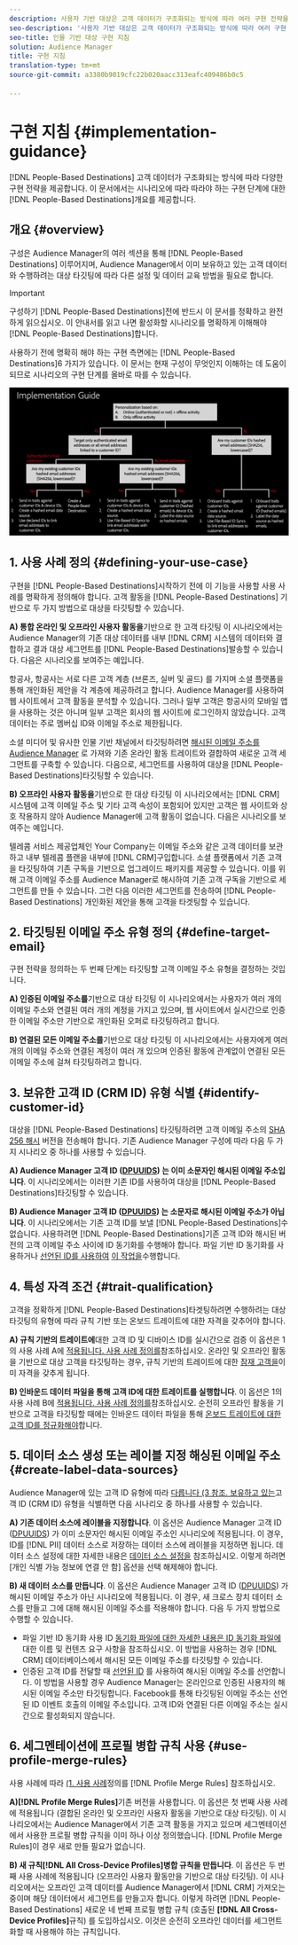 ```yaml
---
description: 사용자 기반 대상은 고객 데이터가 구조화되는 방식에 따라 여러 구현 전략을 제공합니다. 이 문서에서는 시나리오에 따라 사람 기반 대상에 대해 따라야 하는 구현 단계에 대한 개요를 제공합니다.
seo-description: '사용자 기반 대상은 고객 데이터가 구조화되는 방식에 따라 여러 구현 전략을 제공합니다. 이 문서에서는 시나리오에 따라 사람 기반 대상에 대해 따라야 하는 구현 단계에 대한 개요를 제공합니다.  '
seo-title: 인물 기반 대상 구현 지침
solution: Audience Manager
title: 구현 지침
translation-type: tm+mt
source-git-commit: a3380b9019cfc22b020aacc313eafc409486b0c5

---
```



# 구현 지침 {#implementation-guidance}

[!DNL People-Based Destinations] 고객 데이터가 구조화되는 방식에 따라 다양한 구현 전략을 제공합니다. 이 문서에서는 시나리오에 따라 따라야 하는 구현 단계에 대한 [!DNL People-Based Destinations]개요를 제공합니다.

## 개요 {#overview}

구성은 Audience Manager의 여러 섹션을 통해 [!DNL People-Based Destinations] 이루어지며, Audience Manager에서 이미 보유하고 있는 고객 데이터와 수행하려는 대상 타깃팅에 따라 다른 설정 및 데이터 교육 방법을 필요로 합니다.

>[!IMPORTANT]
> 구성하기 [!DNL People-Based Destinations]전에 반드시 이 문서를 정확하고 완전하게 읽으십시오. 이 안내서를 읽고 나면 활성화할 시나리오를 명확하게 이해해야 [!DNL People-Based Destinations]합니다.

사용하기 전에 명확히 해야 하는 구현 측면에는 [!DNL People-Based Destinations]6 가지가 있습니다. 이 문서는 현재 구성이 무엇인지 이해하는 데 도움이 되므로 시나리오의 구현 단계를 올바로 따를 수 있습니다.

![PBD-구현](assets/pbd-implementation.png)

## 1. 사용 사례 정의 {#defining-your-use-case}

구현을 [!DNL People-Based Destinations]시작하기 전에 이 기능을 사용할 사용 사례를 명확하게 정의해야 합니다. 고객 활동을 [!DNL People-Based Destinations] 기반으로 두 가지 방법으로 대상을 타깃팅할 수 있습니다.

**A) 통합 온라인 및 오프라인 사용자 활동을**&#x200B;기반으로 한 고객 타깃팅 이 시나리오에서는 Audience Manager의 기존 대상 데이터를 내부 [!DNL CRM] 시스템의 데이터와 결합하고 결과 대상 세그먼트를 [!DNL People-Based Destinations]발송할 수 있습니다. 다음은 시나리오를 보여주는 예입니다.

항공사, 항공사는 서로 다른 고객 계층 (브론즈, 실버 및 골드) 를 가지며 소셜 플랫폼을 통해 개인화된 제안을 각 계층에 제공하려고 합니다. Audience Manager를 사용하여 웹 사이트에서 고객 활동을 분석할 수 있습니다. 그러나 일부 고객은 항공사의 모바일 앱을 사용하는 것은 아니며 일부 고객은 회사의 웹 사이트에 로그인하지 않았습니다. 고객 데이터는 주로 멤버십 ID와 이메일 주소로 제한됩니다.

소셜 미디어 및 유사한 인물 기반 채널에서 타깃팅하려면 [해시된 이메일 주소를 Audience Manager](people-based-destinations-prerequisites.md) 로 가져와 기존 온라인 활동 트레이트와 결합하여 새로운 고객 세그먼트를 구축할 수 있습니다. 다음으로, 세그먼트를 사용하여 대상을 [!DNL People-Based Destinations]타깃팅할 수 있습니다.

**B) 오프라인 사용자 활동을**&#x200B;기반으로 한 대상 타깃팅 이 시나리오에서는 [!DNL CRM] 시스템에 고객 이메일 주소 및 기타 고객 속성이 포함되어 있지만 고객은 웹 사이트와 상호 작용하지 않아 Audience Manager에 고객 활동이 없습니다. 다음은 시나리오를 보여주는 예입니다.

텔레콤 서비스 제공업체인 Your Company는 이메일 주소와 같은 고객 데이터를 보관하고 내부 텔레콤 플랜을 내부에 [!DNL CRM]구입합니다. 소셜 플랫폼에서 기존 고객을 타깃팅하여 기존 구독을 기반으로 업그레이드 패키지를 제공할 수 있습니다. 이를 위해 고객 이메일 주소를 Audience Manager로 해시하여 기존 고객 구독을 기반으로 세그먼트를 만들 수 있습니다. 그런 다음 이러한 세그먼트를 전송하여 [!DNL People-Based Destinations] 개인화된 제안을 통해 고객을 타겟팅할 수 있습니다.

## 2. 타깃팅된 이메일 주소 유형 정의 {#define-target-email}

구현 전략을 정의하는 두 번째 단계는 타깃팅할 고객 이메일 주소 유형을 결정하는 것입니다.

**A) 인증된 이메일 주소를**&#x200B;기반으로 대상 타깃팅 이 시나리오에서는 사용자가 여러 개의 이메일 주소와 연결된 여러 개의 계정을 가지고 있으며, 웹 사이트에서 실시간으로 인증한 이메일 주소만 기반으로 개인화된 오퍼로 타깃팅하려고 합니다.

**B) 연결된 모든 이메일 주소를**&#x200B;기반으로 대상 타깃팅 이 시나리오에서는 사용자에게 여러 개의 이메일 주소와 연결된 계정이 여러 개 있으며 인증된 활동에 관계없이 연결된 모든 이메일 주소에 걸쳐 타깃팅하려고 합니다.

## 3. 보유한 고객 ID (CRM ID) 유형 식별 {#identify-customer-id}

대상을 [!DNL People-Based Destinations] 타깃팅하려면 고객 이메일 주소의 [SHA 256 해시](people-based-destinations-prerequisites.md) 버전을 전송해야 합니다. 기존 Audience Manager 구성에 따라 다음 두 가지 시나리오 중 하나를 사용할 수 있습니다.

**A) Audience Manager 고객 ID ([DPUUIDS](../../reference/ids-in-aam.md)) 는 이미 소문자인 해시된 이메일 주소입니다**. 이 시나리오에서는 이러한 기존 ID를 사용하여 대상을 [!DNL People-Based Destinations]타깃팅할 수 있습니다.

**B) Audience Manager 고객 ID ([DPUUIDS](../../reference/ids-in-aam.md)) 는 소문자로 해시된 이메일 주소가 아닙니다**. 이 시나리오에서는 기존 고객 ID를 보낼 [!DNL People-Based Destinations]수 없습니다. 사용하려면 [!DNL People-Based Destinations]기존 고객 ID와 해시된 버전의 고객 이메일 주소 사이에 ID 동기화를 수행해야 합니다. 파일 기반 ID 동기화를 사용하거나 [선언된 ID를 사용하여](../../integration/sending-audience-data/batch-data-transfer-explained/id-sync-file-based.md) [이 작업을](../declared-ids.md)수행합니다.

## 4. 특성 자격 조건 {#trait-qualification}

고객을 정확하게 [!DNL People-Based Destinations]타겟팅하려면 수행하려는 대상 타깃팅의 유형에 따라 규칙 기반 또는 온보드 트레이트에 대한 자격을 갖추어야 합니다.

**A) 규칙 기반의 트레이트에**&#x200B;대한 고객 ID 및 디바이스 ID를 실시간으로 검증 이 옵션은 1의 사용 사례 A에 [적용됩니다. 사용 사례 정의를](people-based-destinations-workflow.md#defining-your-use-case)참조하십시오. 온라인 및 오프라인 활동을 기반으로 대상 고객을 타깃팅하는 경우, 규칙 기반의 트레이트에 대한 [잠재 고객을](../traits/trait-qualification-reference.md)이미 자격을 갖추게 됩니다.

**B) 인바운드 데이터 파일을 통해 고객 ID에 대한 트레이트를 실행합니다**. 이 옵션은 1의 사용 사례 B에 [적용됩니다. 사용 사례 정의를](people-based-destinations-workflow.md#defining-your-use-case)참조하십시오. 순전히 오프라인 활동을 기반으로 고객을 타깃팅할 때에는 인바운드 데이터 파일을 통해 [온보드 트레이트에 대한 고객 ID를 정규화해야](../../integration/sending-audience-data/batch-data-transfer-explained/inbound-file-contents.md)합니다.

## 5. 데이터 소스 생성 또는 레이블 지정 해싱된 이메일 주소 {#create-label-data-sources}

Audience Manager에 있는 고객 ID 유형에 따라 [다릅니다 (3 참조. 보유하고 있는](people-based-destinations-workflow.md#identify-customer-id)고객 ID (CRM ID) 유형을 식별하면 다음 시나리오 중 하나를 사용할 수 있습니다.

**A) 기존 데이터 소스에 레이블을 지정합니다**. 이 옵션은 Audience Manager 고객 ID ([DPUUIDS](../../reference/ids-in-aam.md)) 가 이미 소문자인 해시된 이메일 주소인 시나리오에 적용됩니다. 이 경우, ID를 [!DNL PII] 데이터 소스로 저장하는 데이터 소스에 레이블을 지정하면 됩니다. 데이터 소스 설정에 대한 자세한 내용은 [데이터 소스 설정을](../datasources-list-and-settings.md) 참조하십시오. 이렇게 하려면 [개인 식별 가능 정보에 연결 안 함] 옵션을 선택 해제해야 합니다.

**B) 새 데이터 소스를 만듭니다**. 이 옵션은 Audience Manager 고객 ID ([DPUUIDS](../../reference/ids-in-aam.md)) 가 해시된 이메일 주소가 아닌 시나리오에 적용됩니다. 이 경우, 새 크로스 장치 데이터 소스를 만들고 그에 대해 해시된 이메일 주소를 적용해야 합니다. 다음 두 가지 방법으로 수행할 수 있습니다.

* 파일 기반 ID 동기화 사용 ID [동기화 파일에 대한 자세한 내용은 ID 동기화 파일에](../../integration/sending-audience-data/batch-data-transfer-explained/id-sync-file-based.md) 대한 이름 및 컨텐츠 요구 사항을 참조하십시오. 이 방법을 사용하는 경우 [!DNL CRM] 데이터베이스에서 해시된 모든 이메일 주소를 타깃팅할 수 있습니다.
* 인증된 고객 ID를 전달할 때 [선언된 ID](../declared-ids.md) 를 사용하여 해시된 이메일 주소를 선언합니다. 이 방법을 사용할 경우 Audience Manager는 온라인으로 인증된 사용자의 해시된 이메일 주소만 타깃팅합니다. Facebook를 통해 타깃팅된 이메일 주소는 선언된 ID 이벤트 호출의 이메일 주소입니다. 고객 ID와 연결된 다른 이메일 주소는 실시간으로 활성화되지 않습니다.

## 6. 세그멘테이션에 프로필 병합 규칙 사용 {#use-profile-merge-rules}

사용 사례에 따라 [(1. 사용 사례](people-based-destinations-workflow.md#defining-your-use-case)정의를 [!DNL Profile Merge Rules] 참조하십시오.

**A)[!DNL Profile Merge Rules]**&#x200B;기존 버전을 사용합니다. 이 옵션은 첫 번째 사용 사례에 적용됩니다 (결합된 온라인 및 오프라인 사용자 활동을 기반으로 대상 타깃팅). 이 시나리오에서는 Audience Manager에서 기존 고객 활동을 가지고 있으며 세그멘테이션에서 사용한 프로필 병합 규칙을 이미 하나 이상 정의했습니다. [!DNL Profile Merge Rules]이 경우 새로 만들 필요가 없습니다.

**B) 새 규칙[!DNL All Cross-Device Profiles]병합 규칙을 만듭니다**. 이 옵션은 두 번째 사용 사례에 적용됩니다 (오프라인 사용자 활동만을 기반으로 대상 타깃팅). 이 시나리오에서는 오프라인 고객 데이터를 Audience Manager에서 [!DNL CRM] 가져오는 중이며 해당 데이터에서 세그먼트를 만들고자 합니다. 이렇게 하려면 [!DNL People-Based Destinations] 새로운 네 번째 프로필 병합 규칙 (호출된 **[!DNL All Cross-Device Profiles]**&#x200B;규칙) 를 도입하십시오. 이것은 순전히 오프라인 데이터를 세그먼트화할 때 사용해야 하는 규칙입니다.

